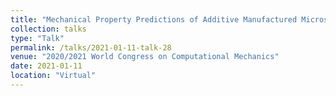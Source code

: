 ```yaml
---
title: "Mechanical Property Predictions of Additive Manufactured Microstructures via Surrogate Modeling"
collection: talks
type: "Talk"
permalink: /talks/2021-01-11-talk-28
venue: "2020/2021 World Congress on Computational Mechanics"
date: 2021-01-11
location: "Virtual"
---
```

